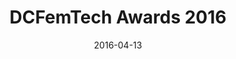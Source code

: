 ---
layout: event
title:  "DCFemTech Awards 2016"
date:   2016-04-13
eventDate:   2016-04-13
categories: events
datePretty: April 14, 2016
location: Social Tables, 1325 G Street NW
time: 6 - 8 pm
registerLink: https://nvite.com/dcft16/ea56
description: Join DCFemTech, and members of the DC business & tech communities as we celebrate Powerful Women Programmers and Powerful Women Designers at The 2016 DCFemTech Awards Reception.
contact:
press:
twitter:
image: assets/awards-2016.jpg
---